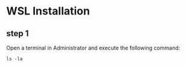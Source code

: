 # WSL Installation

## step 1
Open a terminal in Administrator and execute the following command:
```
ls -la
```